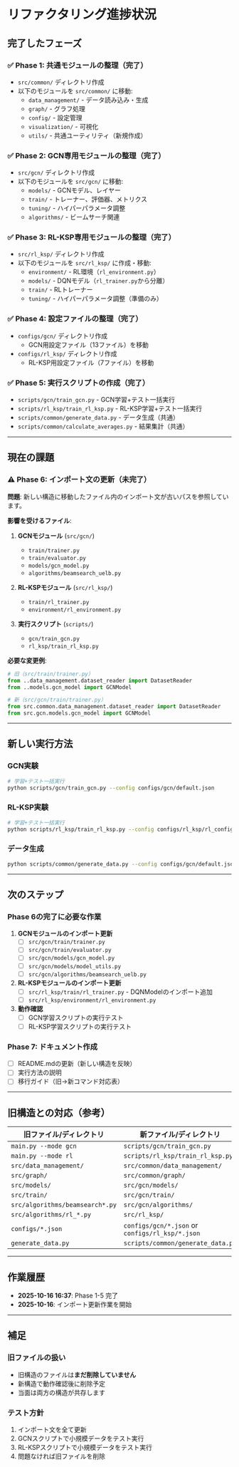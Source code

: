 # リファクタリング進捗状況

## 完了したフェーズ

### ✅ Phase 1: 共通モジュールの整理（完了）
- `src/common/` ディレクトリ作成
- 以下のモジュールを `src/common/` に移動:
  - `data_management/` - データ読み込み・生成
  - `graph/` - グラフ処理
  - `config/` - 設定管理
  - `visualization/` - 可視化
  - `utils/` - 共通ユーティリティ（新規作成）

### ✅ Phase 2: GCN専用モジュールの整理（完了）
- `src/gcn/` ディレクトリ作成
- 以下のモジュールを `src/gcn/` に移動:
  - `models/` - GCNモデル、レイヤー
  - `train/` - トレーナー、評価器、メトリクス
  - `tuning/` - ハイパーパラメータ調整
  - `algorithms/` - ビームサーチ関連

### ✅ Phase 3: RL-KSP専用モジュールの整理（完了）
- `src/rl_ksp/` ディレクトリ作成
- 以下のモジュールを `src/rl_ksp/` に作成・移動:
  - `environment/` - RL環境（`rl_environment.py`）
  - `models/` - DQNモデル（`rl_trainer.py`から分離）
  - `train/` - RLトレーナー
  - `tuning/` - ハイパーパラメータ調整（準備のみ）

### ✅ Phase 4: 設定ファイルの整理（完了）
- `configs/gcn/` ディレクトリ作成
  - GCN用設定ファイル（13ファイル）を移動
- `configs/rl_ksp/` ディレクトリ作成
  - RL-KSP用設定ファイル（7ファイル）を移動

### ✅ Phase 5: 実行スクリプトの作成（完了）
- `scripts/gcn/train_gcn.py` - GCN学習+テスト一括実行
- `scripts/rl_ksp/train_rl_ksp.py` - RL-KSP学習+テスト一括実行
- `scripts/common/generate_data.py` - データ生成（共通）
- `scripts/common/calculate_averages.py` - 結果集計（共通）

---

## 現在の課題

### ⚠️ Phase 6: インポート文の更新（未完了）

**問題**: 新しい構造に移動したファイル内のインポート文が古いパスを参照しています。

**影響を受けるファイル**:
1. **GCNモジュール** (`src/gcn/`)
   - `train/trainer.py`
   - `train/evaluator.py`
   - `models/gcn_model.py`
   - `algorithms/beamsearch_uelb.py`

2. **RL-KSPモジュール** (`src/rl_ksp/`)
   - `train/rl_trainer.py`
   - `environment/rl_environment.py`

3. **実行スクリプト** (`scripts/`)
   - `gcn/train_gcn.py`
   - `rl_ksp/train_rl_ksp.py`

**必要な変更例**:
```python
# 旧（src/train/trainer.py）
from ..data_management.dataset_reader import DatasetReader
from ..models.gcn_model import GCNModel

# 新（src/gcn/train/trainer.py）
from src.common.data_management.dataset_reader import DatasetReader
from src.gcn.models.gcn_model import GCNModel
```

---

## 新しい実行方法

### GCN実験
```bash
# 学習+テスト一括実行
python scripts/gcn/train_gcn.py --config configs/gcn/default.json
```

### RL-KSP実験
```bash
# 学習+テスト一括実行
python scripts/rl_ksp/train_rl_ksp.py --config configs/rl_ksp/rl_config.json
```

### データ生成
```bash
python scripts/common/generate_data.py --config configs/gcn/default.json
```

---

## 次のステップ

### Phase 6の完了に必要な作業

1. **GCNモジュールのインポート更新**
   - [ ] `src/gcn/train/trainer.py`
   - [ ] `src/gcn/train/evaluator.py`
   - [ ] `src/gcn/models/gcn_model.py`
   - [ ] `src/gcn/models/model_utils.py`
   - [ ] `src/gcn/algorithms/beamsearch_uelb.py`

2. **RL-KSPモジュールのインポート更新**
   - [ ] `src/rl_ksp/train/rl_trainer.py` - DQNModelのインポート追加
   - [ ] `src/rl_ksp/environment/rl_environment.py`

3. **動作確認**
   - [ ] GCN学習スクリプトの実行テスト
   - [ ] RL-KSP学習スクリプトの実行テスト

### Phase 7: ドキュメント作成

- [ ] README.mdの更新（新しい構造を反映）
- [ ] 実行方法の説明
- [ ] 移行ガイド（旧→新コマンド対応表）

---

## 旧構造との対応（参考）

| 旧ファイル/ディレクトリ | 新ファイル/ディレクトリ |
|----------------------|---------------------|
| `main.py --mode gcn` | `scripts/gcn/train_gcn.py` |
| `main.py --mode rl` | `scripts/rl_ksp/train_rl_ksp.py` |
| `src/data_management/` | `src/common/data_management/` |
| `src/graph/` | `src/common/graph/` |
| `src/models/` | `src/gcn/models/` |
| `src/train/` | `src/gcn/train/` |
| `src/algorithms/beamsearch*.py` | `src/gcn/algorithms/` |
| `src/algorithms/rl_*.py` | `src/rl_ksp/` |
| `configs/*.json` | `configs/gcn/*.json` or `configs/rl_ksp/*.json` |
| `generate_data.py` | `scripts/common/generate_data.py` |

---

## 作業履歴

- **2025-10-16 16:37**: Phase 1-5 完了
- **2025-10-16**: インポート更新作業を開始

---

## 補足

### 旧ファイルの扱い
- 旧構造のファイルは**まだ削除していません**
- 新構造で動作確認後に削除予定
- 当面は両方の構造が共存します

### テスト方針
1. インポート文を全て更新
2. GCNスクリプトで小規模データをテスト実行
3. RL-KSPスクリプトで小規模データをテスト実行
4. 問題なければ旧ファイルを削除

